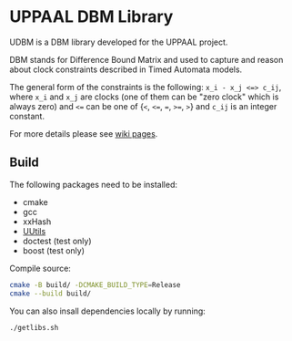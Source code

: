 # UPPAAL DBM Library
UDBM is a DBM library developed for the UPPAAL project.

DBM stands for Difference Bound Matrix and used to capture and reason about clock constraints described in Timed Automata models.

The general form of the constraints is the following: `x_i - x_j <=> c_ij`, where `x_i` and `x_j` are clocks (one of them can be "zero clock" which is always zero) and `<=` can be one of {`<`, `<=`, `=`, `>=`, `>`} and `c_ij` is an integer constant.

For more details please see [wiki pages](https://github.com/UPPAALModelChecker/UDBM/wiki).

## Build 
The following packages need to be installed: 
  * cmake 
  * gcc 
  * xxHash
  * [UUtils](https://github.com/UPPAALModelChecker/UUtils)
  * doctest (test only)
  * boost (test only)

Compile source:
```sh
cmake -B build/ -DCMAKE_BUILD_TYPE=Release
cmake --build build/
```

You can also insall dependencies locally by running: 
```
./getlibs.sh 
```
